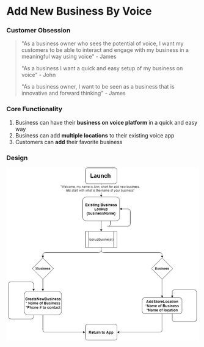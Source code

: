 # Add New Business By Voice

### Customer Obsession

> "As a business owner who sees the potential of voice, I want my customers to be able to interact and engage with my business in a meaningful way using voice" - James
>
> "As a business  I want a quick and easy setup of my business on voice" - John
>
> "As a business owner, I want to be seen as a business that  is innovative and forward thinking" - James

### Core Functionality

1. Business can have their **business on voice platform** in a quick and easy way
2. Business can add **multiple locations** to their existing voice app
3. Customers can **add** their favorite business 

### Design

![](../.gitbook/assets/addnewbusiness.jpg)




